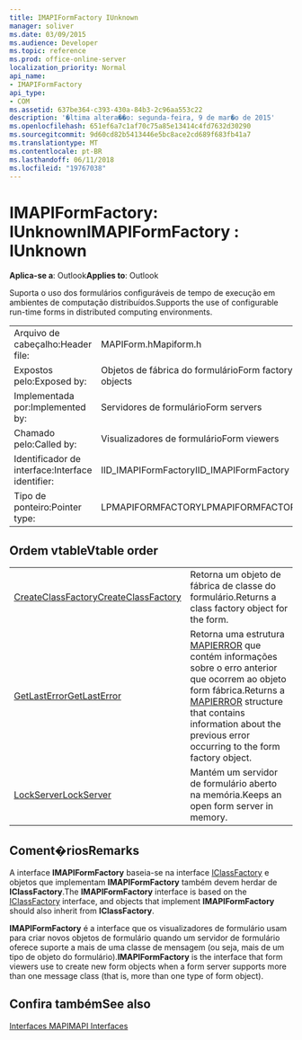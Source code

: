 ```yaml
---
title: IMAPIFormFactory IUnknown
manager: soliver
ms.date: 03/09/2015
ms.audience: Developer
ms.topic: reference
ms.prod: office-online-server
localization_priority: Normal
api_name:
- IMAPIFormFactory
api_type:
- COM
ms.assetid: 637be364-c393-430a-84b3-2c96aa553c22
description: '�ltima altera��o: segunda-feira, 9 de mar�o de 2015'
ms.openlocfilehash: 651ef6a7c1af70c75a85e13414c4fd7632d30290
ms.sourcegitcommit: 9d60cd82b5413446e5bc8ace2cd689f683fb41a7
ms.translationtype: MT
ms.contentlocale: pt-BR
ms.lasthandoff: 06/11/2018
ms.locfileid: "19767038"
---
```

# <a name="imapiformfactory--iunknown"></a><span data-ttu-id="1b54c-103">IMAPIFormFactory: IUnknown</span><span class="sxs-lookup"><span data-stu-id="1b54c-103">IMAPIFormFactory : IUnknown</span></span>

  
  
<span data-ttu-id="1b54c-104">**Aplica-se a**: Outlook</span><span class="sxs-lookup"><span data-stu-id="1b54c-104">**Applies to**: Outlook</span></span> 
  
<span data-ttu-id="1b54c-105">Suporta o uso dos formulários configuráveis de tempo de execução em ambientes de computação distribuídos.</span><span class="sxs-lookup"><span data-stu-id="1b54c-105">Supports the use of configurable run-time forms in distributed computing environments.</span></span> 
  
|||
|:-----|:-----|
|<span data-ttu-id="1b54c-106">Arquivo de cabeçalho:</span><span class="sxs-lookup"><span data-stu-id="1b54c-106">Header file:</span></span>  <br/> |<span data-ttu-id="1b54c-107">MAPIForm.h</span><span class="sxs-lookup"><span data-stu-id="1b54c-107">Mapiform.h</span></span>  <br/> |
|<span data-ttu-id="1b54c-108">Expostos pelo:</span><span class="sxs-lookup"><span data-stu-id="1b54c-108">Exposed by:</span></span>  <br/> |<span data-ttu-id="1b54c-109">Objetos de fábrica do formulário</span><span class="sxs-lookup"><span data-stu-id="1b54c-109">Form factory objects</span></span>  <br/> |
|<span data-ttu-id="1b54c-110">Implementada por:</span><span class="sxs-lookup"><span data-stu-id="1b54c-110">Implemented by:</span></span>  <br/> |<span data-ttu-id="1b54c-111">Servidores de formulário</span><span class="sxs-lookup"><span data-stu-id="1b54c-111">Form servers</span></span>  <br/> |
|<span data-ttu-id="1b54c-112">Chamado pelo:</span><span class="sxs-lookup"><span data-stu-id="1b54c-112">Called by:</span></span>  <br/> |<span data-ttu-id="1b54c-113">Visualizadores de formulário</span><span class="sxs-lookup"><span data-stu-id="1b54c-113">Form viewers</span></span>  <br/> |
|<span data-ttu-id="1b54c-114">Identificador de interface:</span><span class="sxs-lookup"><span data-stu-id="1b54c-114">Interface identifier:</span></span>  <br/> |<span data-ttu-id="1b54c-115">IID_IMAPIFormFactory</span><span class="sxs-lookup"><span data-stu-id="1b54c-115">IID_IMAPIFormFactory</span></span>  <br/> |
|<span data-ttu-id="1b54c-116">Tipo de ponteiro:</span><span class="sxs-lookup"><span data-stu-id="1b54c-116">Pointer type:</span></span>  <br/> |<span data-ttu-id="1b54c-117">LPMAPIFORMFACTORY</span><span class="sxs-lookup"><span data-stu-id="1b54c-117">LPMAPIFORMFACTORY</span></span>  <br/> |
   
## <a name="vtable-order"></a><span data-ttu-id="1b54c-118">Ordem vtable</span><span class="sxs-lookup"><span data-stu-id="1b54c-118">Vtable order</span></span>

|||
|:-----|:-----|
|[<span data-ttu-id="1b54c-119">CreateClassFactory</span><span class="sxs-lookup"><span data-stu-id="1b54c-119">CreateClassFactory</span></span>](imapiformfactory-createclassfactory.md) <br/> |<span data-ttu-id="1b54c-120">Retorna um objeto de fábrica de classe do formulário.</span><span class="sxs-lookup"><span data-stu-id="1b54c-120">Returns a class factory object for the form.</span></span>  <br/> |
|[<span data-ttu-id="1b54c-121">GetLastError</span><span class="sxs-lookup"><span data-stu-id="1b54c-121">GetLastError</span></span>](imapiformfactory-getlasterror.md) <br/> |<span data-ttu-id="1b54c-122">Retorna uma estrutura [MAPIERROR](mapierror.md) que contém informações sobre o erro anterior que ocorrem ao objeto form fábrica.</span><span class="sxs-lookup"><span data-stu-id="1b54c-122">Returns a [MAPIERROR](mapierror.md) structure that contains information about the previous error occurring to the form factory object.</span></span>  <br/> |
|[<span data-ttu-id="1b54c-123">LockServer</span><span class="sxs-lookup"><span data-stu-id="1b54c-123">LockServer</span></span>](imapiformfactory-lockserver.md) <br/> |<span data-ttu-id="1b54c-124">Mantém um servidor de formulário aberto na memória.</span><span class="sxs-lookup"><span data-stu-id="1b54c-124">Keeps an open form server in memory.</span></span>  <br/> |
   
## <a name="remarks"></a><span data-ttu-id="1b54c-125">Coment�rios</span><span class="sxs-lookup"><span data-stu-id="1b54c-125">Remarks</span></span>

<span data-ttu-id="1b54c-126">A interface **IMAPIFormFactory** baseia-se na interface [IClassFactory](http://msdn.microsoft.com/en-us/library/ms694364%28VS.85%29.aspx) e objetos que implementam **IMAPIFormFactory** também devem herdar de **IClassFactory**.</span><span class="sxs-lookup"><span data-stu-id="1b54c-126">The **IMAPIFormFactory** interface is based on the [IClassFactory](http://msdn.microsoft.com/en-us/library/ms694364%28VS.85%29.aspx) interface, and objects that implement **IMAPIFormFactory** should also inherit from **IClassFactory**.</span></span>
  
 <span data-ttu-id="1b54c-127">**IMAPIFormFactory** é a interface que os visualizadores de formulário usam para criar novos objetos de formulário quando um servidor de formulário oferece suporte a mais de uma classe de mensagem (ou seja, mais de um tipo de objeto do formulário).</span><span class="sxs-lookup"><span data-stu-id="1b54c-127">**IMAPIFormFactory** is the interface that form viewers use to create new form objects when a form server supports more than one message class (that is, more than one type of form object).</span></span> 
  
## <a name="see-also"></a><span data-ttu-id="1b54c-128">Confira também</span><span class="sxs-lookup"><span data-stu-id="1b54c-128">See also</span></span>



[<span data-ttu-id="1b54c-129">Interfaces MAPI</span><span class="sxs-lookup"><span data-stu-id="1b54c-129">MAPI Interfaces</span></span>](mapi-interfaces.md)

